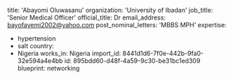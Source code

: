 title: 'Abayomi Oluwasanu'
organization: 'University of Ibadan'
job_title: 'Senior Medical Officer'
official_title: Dr
email_address: bayofayemi2002@yahoo.com
post_nominal_letters: 'MBBS MPH'
expertise:
  - hypertension
  - salt
country:
  - Nigeria
works_in: Nigeria
import_id: 8441d1d6-7f0e-442b-9fa0-32e594a4e4bb
id: 895bdd60-d48f-4a59-9c30-be31bc1ed309
blueprint: networking
